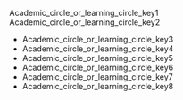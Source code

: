 Academic_circle_or_learning_circle_key1
Academic_circle_or_learning_circle_key2
- Academic_circle_or_learning_circle_key3
- Academic_circle_or_learning_circle_key4
- Academic_circle_or_learning_circle_key5
- Academic_circle_or_learning_circle_key6
- Academic_circle_or_learning_circle_key7
- Academic_circle_or_learning_circle_key8
